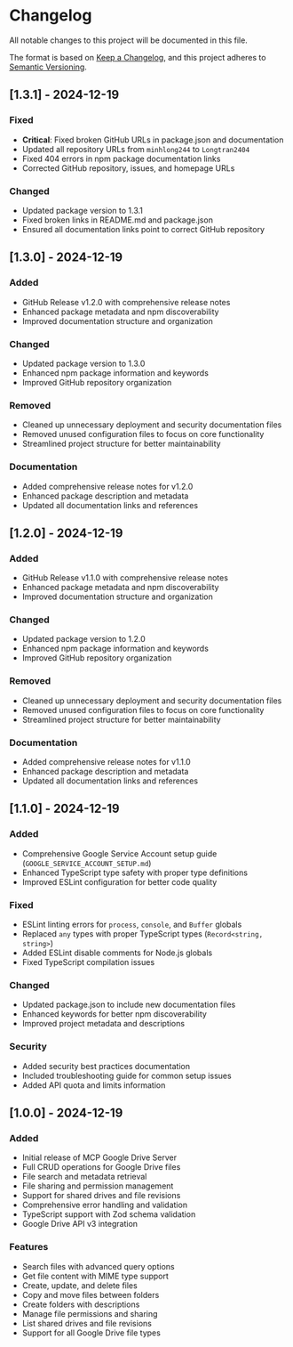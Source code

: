 # Changelog

All notable changes to this project will be documented in this file.

The format is based on [Keep a Changelog](https://keepachangelog.com/en/1.0.0/),
and this project adheres to [Semantic Versioning](https://semver.org/spec/v2.0.0.html).

## [1.3.1] - 2024-12-19

### Fixed
- **Critical**: Fixed broken GitHub URLs in package.json and documentation
- Updated all repository URLs from `minhlong244` to `Longtran2404`
- Fixed 404 errors in npm package documentation links
- Corrected GitHub repository, issues, and homepage URLs

### Changed
- Updated package version to 1.3.1
- Fixed broken links in README.md and package.json
- Ensured all documentation links point to correct GitHub repository

## [1.3.0] - 2024-12-19

### Added
- GitHub Release v1.2.0 with comprehensive release notes
- Enhanced package metadata and npm discoverability
- Improved documentation structure and organization

### Changed
- Updated package version to 1.3.0
- Enhanced npm package information and keywords
- Improved GitHub repository organization

### Removed
- Cleaned up unnecessary deployment and security documentation files
- Removed unused configuration files to focus on core functionality
- Streamlined project structure for better maintainability

### Documentation
- Added comprehensive release notes for v1.2.0
- Enhanced package description and metadata
- Updated all documentation links and references

## [1.2.0] - 2024-12-19

### Added
- GitHub Release v1.1.0 with comprehensive release notes
- Enhanced package metadata and npm discoverability
- Improved documentation structure and organization

### Changed
- Updated package version to 1.2.0
- Enhanced npm package information and keywords
- Improved GitHub repository organization

### Removed
- Cleaned up unnecessary deployment and security documentation files
- Removed unused configuration files to focus on core functionality
- Streamlined project structure for better maintainability

### Documentation
- Added comprehensive release notes for v1.1.0
- Enhanced package description and metadata
- Updated all documentation links and references

## [1.1.0] - 2024-12-19

### Added
- Comprehensive Google Service Account setup guide (`GOOGLE_SERVICE_ACCOUNT_SETUP.md`)
- Enhanced TypeScript type safety with proper type definitions
- Improved ESLint configuration for better code quality

### Fixed
- ESLint linting errors for `process`, `console`, and `Buffer` globals
- Replaced `any` types with proper TypeScript types (`Record<string, string>`)
- Added ESLint disable comments for Node.js globals
- Fixed TypeScript compilation issues

### Changed
- Updated package.json to include new documentation files
- Enhanced keywords for better npm discoverability
- Improved project metadata and descriptions

### Security
- Added security best practices documentation
- Included troubleshooting guide for common setup issues
- Added API quota and limits information

## [1.0.0] - 2024-12-19

### Added
- Initial release of MCP Google Drive Server
- Full CRUD operations for Google Drive files
- File search and metadata retrieval
- File sharing and permission management
- Support for shared drives and file revisions
- Comprehensive error handling and validation
- TypeScript support with Zod schema validation
- Google Drive API v3 integration

### Features
- Search files with advanced query options
- Get file content with MIME type support
- Create, update, and delete files
- Copy and move files between folders
- Create folders with descriptions
- Manage file permissions and sharing
- List shared drives and file revisions
- Support for all Google Drive file types

